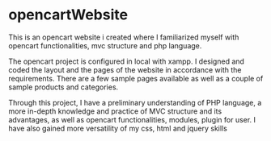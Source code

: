 # opencartWebsite
This is an opencart website i created where I familiarized myself with opencart functionalities, mvc structure and php language.

The opencart project is configured in local with xampp. I designed and coded the layout and the pages of the website
in accordance with the requirements. There are a few sample pages available as well as a couple of sample products and 
categories.

Through this project, I have a preliminary understanding of PHP language, a more in-depth knowledge and practice
of MVC structure and its advantages, as well as opencart functionalities, modules, plugin for user. I have also 
gained more versatility of my css, html and jquery skills
